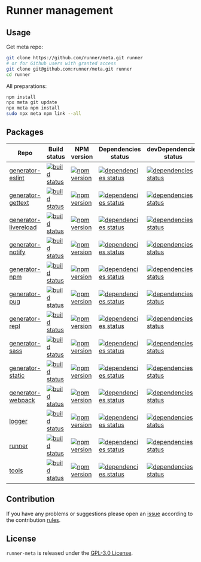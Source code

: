Runner management
=================

## Usage ##

Get meta repo:

```bash
git clone https://github.com/runner/meta.git runner
# or for Github users with granted access
git clone git@github.com:runner/meta.git runner
cd runner
```

All preparations:

```bash
npm install
npx meta git update
npx meta npm install
sudo npx meta npm link --all
```


## Packages ##

 Repo                                                                      | Build status                                                                                                                                          | NPM version                                                                                                                                                 | Dependencies status                                                                                                                                        | devDependencies status
---------------------------------------------------------------------------|-------------------------------------------------------------------------------------------------------------------------------------------------------|-------------------------------------------------------------------------------------------------------------------------------------------------------------|------------------------------------------------------------------------------------------------------------------------------------------------------------|------------------------
[generator-eslint](https://github.com/runner/generator-eslint.git)         | [![build status](https://img.shields.io/travis/runner/generator-eslint.svg?style=flat-square)](https://travis-ci.org/runner/generator-eslint)         | [![npm version](https://img.shields.io/npm/v/runner-generator-eslint.svg?style=flat-square)](https://www.npmjs.com/package/runner-generator-eslint)         | [![dependencies status](https://img.shields.io/david/runner/generator-eslint.svg?style=flat-square)](https://david-dm.org/runner/generator-eslint)         | [![dependencies status](https://img.shields.io/david/dev/runner/generator-eslint.svg?style=flat-square)](https://david-dm.org/runner/generator-eslint?type=dev)
[generator-gettext](https://github.com/runner/generator-gettext.git)       | [![build status](https://img.shields.io/travis/runner/generator-gettext.svg?style=flat-square)](https://travis-ci.org/runner/generator-gettext)       | [![npm version](https://img.shields.io/npm/v/runner-generator-gettext.svg?style=flat-square)](https://www.npmjs.com/package/runner-generator-gettext)       | [![dependencies status](https://img.shields.io/david/runner/generator-gettext.svg?style=flat-square)](https://david-dm.org/runner/generator-gettext)       | [![dependencies status](https://img.shields.io/david/dev/runner/generator-gettext.svg?style=flat-square)](https://david-dm.org/runner/generator-gettext?type=dev)
[generator-livereload](https://github.com/runner/generator-livereload.git) | [![build status](https://img.shields.io/travis/runner/generator-livereload.svg?style=flat-square)](https://travis-ci.org/runner/generator-livereload) | [![npm version](https://img.shields.io/npm/v/runner-generator-livereload.svg?style=flat-square)](https://www.npmjs.com/package/runner-generator-livereload) | [![dependencies status](https://img.shields.io/david/runner/generator-livereload.svg?style=flat-square)](https://david-dm.org/runner/generator-livereload) | [![dependencies status](https://img.shields.io/david/dev/runner/generator-livereload.svg?style=flat-square)](https://david-dm.org/runner/generator-livereload?type=dev)
[generator-notify](https://github.com/runner/generator-notify.git)         | [![build status](https://img.shields.io/travis/runner/generator-notify.svg?style=flat-square)](https://travis-ci.org/runner/generator-notify)         | [![npm version](https://img.shields.io/npm/v/runner-generator-notify.svg?style=flat-square)](https://www.npmjs.com/package/runner-generator-notify)         | [![dependencies status](https://img.shields.io/david/runner/generator-notify.svg?style=flat-square)](https://david-dm.org/runner/generator-notify)         | [![dependencies status](https://img.shields.io/david/dev/runner/generator-notify.svg?style=flat-square)](https://david-dm.org/runner/generator-notify?type=dev)
[generator-npm](https://github.com/runner/generator-npm.git)               | [![build status](https://img.shields.io/travis/runner/generator-npm.svg?style=flat-square)](https://travis-ci.org/runner/generator-npm)               | [![npm version](https://img.shields.io/npm/v/runner-generator-npm.svg?style=flat-square)](https://www.npmjs.com/package/runner-generator-npm)               | [![dependencies status](https://img.shields.io/david/runner/generator-npm.svg?style=flat-square)](https://david-dm.org/runner/generator-npm)               | [![dependencies status](https://img.shields.io/david/dev/runner/generator-npm.svg?style=flat-square)](https://david-dm.org/runner/generator-npm?type=dev)
[generator-pug](https://github.com/runner/generator-pug.git)               | [![build status](https://img.shields.io/travis/runner/generator-pug.svg?style=flat-square)](https://travis-ci.org/runner/generator-pug)               | [![npm version](https://img.shields.io/npm/v/runner-generator-pug.svg?style=flat-square)](https://www.npmjs.com/package/runner-generator-pug)               | [![dependencies status](https://img.shields.io/david/runner/generator-pug.svg?style=flat-square)](https://david-dm.org/runner/generator-pug)               | [![dependencies status](https://img.shields.io/david/dev/runner/generator-pug.svg?style=flat-square)](https://david-dm.org/runner/generator-pug?type=dev)
[generator-repl](https://github.com/runner/generator-repl.git)             | [![build status](https://img.shields.io/travis/runner/generator-repl.svg?style=flat-square)](https://travis-ci.org/runner/generator-repl)             | [![npm version](https://img.shields.io/npm/v/runner-generator-repl.svg?style=flat-square)](https://www.npmjs.com/package/runner-generator-repl)             | [![dependencies status](https://img.shields.io/david/runner/generator-repl.svg?style=flat-square)](https://david-dm.org/runner/generator-repl)             | [![dependencies status](https://img.shields.io/david/dev/runner/generator-repl.svg?style=flat-square)](https://david-dm.org/runner/generator-repl?type=dev)
[generator-sass](https://github.com/runner/generator-sass.git)             | [![build status](https://img.shields.io/travis/runner/generator-sass.svg?style=flat-square)](https://travis-ci.org/runner/generator-sass)             | [![npm version](https://img.shields.io/npm/v/runner-generator-sass.svg?style=flat-square)](https://www.npmjs.com/package/runner-generator-sass)             | [![dependencies status](https://img.shields.io/david/runner/generator-sass.svg?style=flat-square)](https://david-dm.org/runner/generator-sass)             | [![dependencies status](https://img.shields.io/david/dev/runner/generator-sass.svg?style=flat-square)](https://david-dm.org/runner/generator-sass?type=dev)
[generator-static](https://github.com/runner/generator-static.git)         | [![build status](https://img.shields.io/travis/runner/generator-static.svg?style=flat-square)](https://travis-ci.org/runner/generator-static)         | [![npm version](https://img.shields.io/npm/v/runner-generator-static.svg?style=flat-square)](https://www.npmjs.com/package/runner-generator-static)         | [![dependencies status](https://img.shields.io/david/runner/generator-static.svg?style=flat-square)](https://david-dm.org/runner/generator-static)         | [![dependencies status](https://img.shields.io/david/dev/runner/generator-static.svg?style=flat-square)](https://david-dm.org/runner/generator-static?type=dev)
[generator-webpack](https://github.com/runner/generator-webpack.git)       | [![build status](https://img.shields.io/travis/runner/generator-webpack.svg?style=flat-square)](https://travis-ci.org/runner/generator-webpack)       | [![npm version](https://img.shields.io/npm/v/runner-generator-webpack.svg?style=flat-square)](https://www.npmjs.com/package/runner-generator-webpack)       | [![dependencies status](https://img.shields.io/david/runner/generator-webpack.svg?style=flat-square)](https://david-dm.org/runner/generator-webpack)       | [![dependencies status](https://img.shields.io/david/dev/runner/generator-webpack.svg?style=flat-square)](https://david-dm.org/runner/generator-webpack?type=dev)
[logger](https://github.com/runner/logger.git)                             | [![build status](https://img.shields.io/travis/runner/logger.svg?style=flat-square)](https://travis-ci.org/runner/logger)                             | [![npm version](https://img.shields.io/npm/v/runner-logger.svg?style=flat-square)](https://www.npmjs.com/package/runner-logger)                             | [![dependencies status](https://img.shields.io/david/runner/logger.svg?style=flat-square)](https://david-dm.org/runner/logger)                             | [![dependencies status](https://img.shields.io/david/dev/runner/logger.svg?style=flat-square)](https://david-dm.org/runner/logger?type=dev)
[runner](https://github.com/runner/runner.git)                             | [![build status](https://img.shields.io/travis/runner/runner.svg?style=flat-square)](https://travis-ci.org/runner/runner)                             | [![npm version](https://img.shields.io/npm/v/runner.svg?style=flat-square)](https://www.npmjs.com/package/runner)                                           | [![dependencies status](https://img.shields.io/david/runner/runner.svg?style=flat-square)](https://david-dm.org/runner/runner)                             | [![dependencies status](https://img.shields.io/david/dev/runner/runner.svg?style=flat-square)](https://david-dm.org/runner/runner?type=dev)
[tools](https://github.com/runner/tools.git)                               | [![build status](https://img.shields.io/travis/runner/tools.svg?style=flat-square)](https://travis-ci.org/runner/tools)                               | [![npm version](https://img.shields.io/npm/v/runner-tools.svg?style=flat-square)](https://www.npmjs.com/package/runner-tools)                               | [![dependencies status](https://img.shields.io/david/runner/tools.svg?style=flat-square)](https://david-dm.org/runner/tools)                               | [![dependencies status](https://img.shields.io/david/dev/runner/tools.svg?style=flat-square)](https://david-dm.org/runner/tools?type=dev)


## Contribution ##

If you have any problems or suggestions please open an [issue](https://github.com/runner/meta/issues)
according to the contribution [rules](.github/contributing.md).


## License ##

`runner-meta` is released under the [GPL-3.0 License](http://opensource.org/licenses/GPL-3.0).
